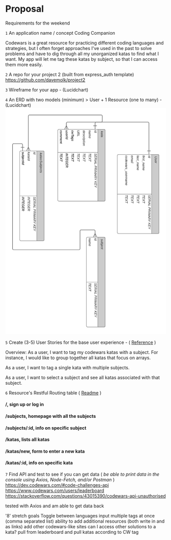 # Proposal

Requirements for the weekend

`1` An application name / concept
Coding Companion

Codewars is a great resource for practicing different coding languages and strategies, but I often forget approaches I've used in the past to solve problems and have to dig through all my unorganized katas to find what I want. My app will let me tag these katas by subject, so that I can access them more easily.

`2` A repo for your project 2 (built from express_auth template)
https://github.com/davemolk/project2

`3` Wireframe for your app - (Lucidchart)

`4` An ERD with two models (minimum) > User + 1 Resource (one to many) - (Lucidchart)
![ERD-Chart](ERD.png)

`5` Create (3-5) User Stories for the base user experience - ( [Reference](https://revelry.co/resources/development/user-stories-that-dont-suck/) )

Overview:
As a user, I want to tag my codewars katas with a subject. For instance, I would like to group together all katas that focus on arrays.

As a user, I want to tag a single kata with multiple subjects.

As a user, I want to select a subject and see all katas associated with that subject.

`6` Resource's Restful Routing table ( [Readme](https://romebell.gitbook.io/sei-412/node-express/00readme-1/01intro-to-express/00readme#restful-routing) )

#### /, sign up or log in

#### /subjects, homepage with all the subjects

#### /subjects/:id, info on specific subject

#### /katas, lists all katas

#### /katas/new, form to enter a new kata

#### /katas/:id, info on specific kata

`7` Find API and test to see if you can get data ( _be able to print data in the console using Axios, Node-Fetch, and/or Postman_ )
https://dev.codewars.com/#code-challenges-api
https://www.codewars.com/users/leaderboard
https://stackoverflow.com/questions/43015390/codewars-api-unauthorised

tested with Axios and am able to get data back

'8' stretch goals
Toggle between languages
input multiple tags at once (comma separated list)
ability to add additional resources (both write in and as links)
add other codewars-like sites
can I access other solutions to a kata?
pull from leaderboard and pull katas according to CW tag
